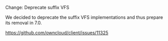 Change: Deprecate suffix VFS

We decided to deprecate the suffix VFS implementations and thus prepare its removal in 7.0.

https://github.com/owncloud/client/issues/11325
